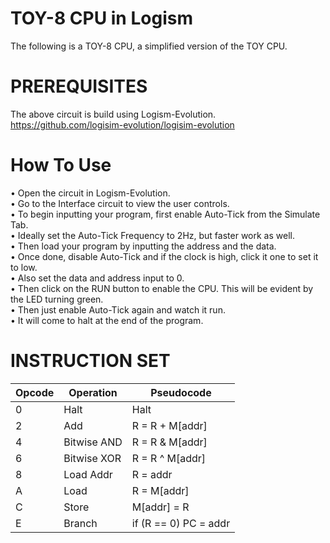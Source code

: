 
# TOY-8 CPU in Logism

The following is a TOY-8 CPU, a simplified version of the TOY CPU.

# PREREQUISITES

The above circuit is build using Logism-Evolution.\
https://github.com/logisim-evolution/logisim-evolution

# How To Use

• Open the circuit in Logism-Evolution.\
• Go to the Interface circuit to view the user controls.\
• To begin inputting your program, first enable Auto-Tick from the Simulate Tab.\
• Ideally set the Auto-Tick Frequency to 2Hz, but faster work as well.\
• Then load your program by inputting the address and the data.\
• Once done, disable Auto-Tick and if the clock is high, click it one to set it to low.\
• Also set the data and address input to 0.\
• Then click on the RUN button to enable the CPU. This will be evident by the LED turning green.\
• Then just enable Auto-Tick again and watch it run.\
• It will come to halt at the end of the program.

# INSTRUCTION SET 

| Opcode | Operation | Pseudocode |
|--------|-----------|------------|
|   0    | Halt     | Halt  |
|   2    | Add      |  R = R + M[addr] |
|   4    | Bitwise AND |  R = R & M[addr] |
|   6    |   Bitwise XOR| R = R ^ M[addr]  |
|   8    |   Load Addr |  R = addr |
|   A    |   Load|  R = M[addr] |
|   C    |   Store|  M[addr] = R |
|   E    |   Branch|  if (R == 0) PC = addr |






